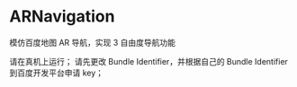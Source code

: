 # ARNavigation
模仿百度地图 AR 导航，实现 3 自由度导航功能

请在真机上运行；
请先更改 Bundle Identifier，并根据自己的 Bundle Identifier 到百度开发平台申请 key；
